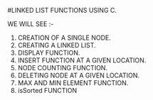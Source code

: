 #LINKED LIST FUNCTIONS USING C.

WE WILL SEE :-

1. CREATION OF A SINGLE NODE.
2. CREATING A LINKED LIST.
3. DISPLAY FUNCTION.
4. INSERT FUNCTION AT A GIVEN LOCATION.
5. NODE COUNTING FUNCTION.
6. DELETING NODE AT A GIVEN LOCATION.
7. MAX AND MIN ELEMENT FUNCTION.
8. isSorted FUNCTION